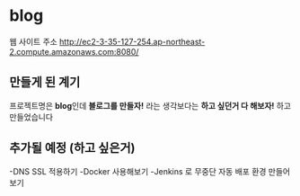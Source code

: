 # blog
웹 사이트 주소 http://ec2-3-35-127-254.ap-northeast-2.compute.amazonaws.com:8080/

## 만들게 된 계기

프로젝트명은 **blog**인데 **블로그를 만들자!** 라는 생각보다는 **하고 싶던거 다 해보자!** 하고 만들었습니다

## 추가될 예정 (하고 싶은거)
-DNS SSL 적용하기
-Docker 사용해보기
-Jenkins 로 무중단 자동 배포 환경 만들어보기


